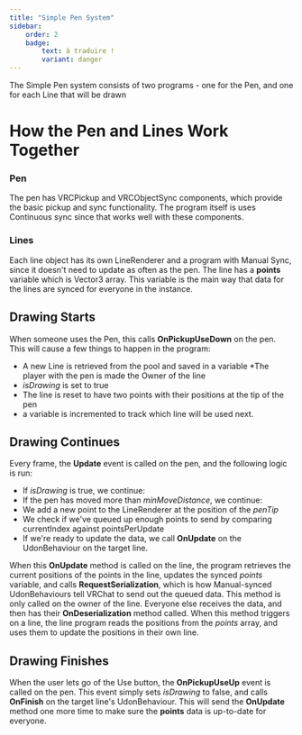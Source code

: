 ```yaml
---
title: "Simple Pen System"
sidebar:
    order: 2
    badge: 
        text: à traduire !
        variant: danger
---
```

The Simple Pen system consists of two programs - one for the Pen, and one for each Line that will be drawn

# How the Pen and Lines Work Together

### Pen
The pen has VRCPickup and VRCObjectSync components, which provide the basic pickup and sync functionality. The program itself is uses Continuous sync since that works well with these components.

### Lines
Each line object has its own LineRenderer and a program with Manual Sync, since it doesn't need to update as often as the pen. The line has a **points** variable which is Vector3 array. This variable is the main way that data for the lines are synced for everyone in the instance.

## Drawing Starts
When someone uses the Pen, this calls **OnPickupUseDown** on the pen. This will cause a few things to happen in the program:
* A new Line is retrieved from the pool and saved in a variable
*The player with the pen is made the Owner of the line
* *isDrawing* is set to true
* The line is reset to have two points with their positions at the tip of the pen
* a variable is incremented to track which line will be used next.

## Drawing Continues
Every frame, the **Update** event is called on the pen, and the following logic is run:
* If *isDrawing* is true, we continue:
* If the pen has moved more than *minMoveDistance*, we continue:
* We add a new point to the LineRenderer at the position of the *penTip*
* We check if we've queued up enough points to send by comparing currentIndex against pointsPerUpdate
* If we're ready to update the data, we call **OnUpdate** on the UdonBehaviour on the target line.

When this **OnUpdate** method is called on the line, the program retrieves the current positions of the points in the line, updates the synced *points* variable, and calls **RequestSerialization**, which is how Manual-synced UdonBehaviours tell VRChat to send out the queued data. This method is only called on the owner of the line. Everyone else receives the data, and then has their **OnDeserialization** method called. When this method triggers on a line, the line program reads the positions from the *points* array, and uses them to update the positions in their own line.

## Drawing Finishes
When the user lets go of the Use button, the **OnPickupUseUp** event is called on the pen. This event simply sets *isDrawing* to false, and calls **OnFinish** on the target line's UdonBehaviour. This will send the **OnUpdate** method one more time to make sure the **points** data is up-to-date for everyone.
